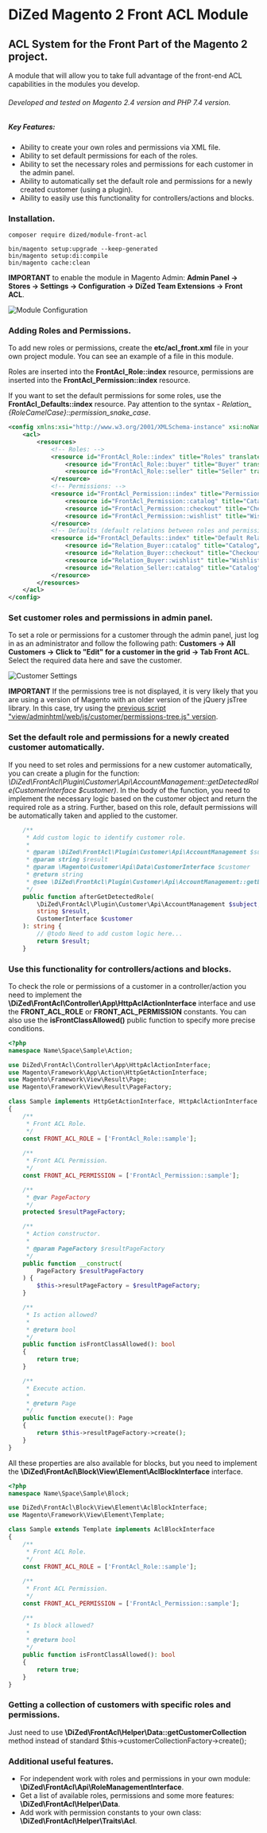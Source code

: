# DiZed Magento 2 Front ACL Module

## ACL System for the Front Part of the Magento 2 project.

A module that will allow you to take full advantage of the front-end ACL capabilities in the modules you develop.

###### Developed and tested on Magento 2.4 version and PHP 7.4 version.

##### Key Features:

- Ability to create your own roles and permissions via XML file.
- Ability to set default permissions for each of the roles.
- Ability to set the necessary roles and permissions for each customer in the admin panel.
- Ability to automatically set the default role and permissions for a newly created customer (using a plugin).
- Ability to easily use this functionality for controllers/actions and blocks.

### Installation.

```code
composer require dized/module-front-acl

bin/magento setup:upgrade --keep-generated
bin/magento setup:di:compile
bin/magento cache:clean
```

**IMPORTANT** to enable the module in Magento Admin: **Admin Panel -> Stores -> Settings -> Configuration -> DiZed Team Extensions -> Front ACL**.

![Module Configuration](https://raw.githubusercontent.com/di-zed/internal-storage/main/readme/images/m2-front-acl/config_front_acl.png)

### Adding Roles and Permissions.

To add new roles or permissions, create the **etc/acl_front.xml** file in your own project module. You can see an example of a file in this module.

Roles are inserted into the **FrontAcl_Role::index** resource, permissions are inserted into the **FrontAcl_Permission::index** resource.

If you want to set the default permissions for some roles, use the **FrontAcl_Defaults::index** resource. Pay attention to the syntax - *Relation_ {RoleCamelCase}::permission_snake_case*.

```xml
<config xmlns:xsi="http://www.w3.org/2001/XMLSchema-instance" xsi:noNamespaceSchemaLocation="urn:magento:framework:Acl/etc/acl.xsd">
    <acl>
        <resources>
            <!-- Roles: -->
            <resource id="FrontAcl_Role::index" title="Roles" translate="title">
                <resource id="FrontAcl_Role::buyer" title="Buyer" translate="title"/>
                <resource id="FrontAcl_Role::seller" title="Seller" translate="title"/>
            </resource>
            <!-- Permissions: -->
            <resource id="FrontAcl_Permission::index" title="Permissions" translate="title">
                <resource id="FrontAcl_Permission::catalog" title="Catalog" translate="title"/>
                <resource id="FrontAcl_Permission::checkout" title="Checkout" translate="title"/>
                <resource id="FrontAcl_Permission::wishlist" title="Wishlist" translate="title"/>
            </resource>
            <!-- Defaults (default relations between roles and permissions): -->
            <resource id="FrontAcl_Defaults::index" title="Default Relations" translate="title">
                <resource id="Relation_Buyer::catalog" title="Catalog"/>
                <resource id="Relation_Buyer::checkout" title="Checkout"/>
                <resource id="Relation_Buyer::wishlist" title="Wishlist"/>
                <resource id="Relation_Seller::catalog" title="Catalog"/>
            </resource>
        </resources>
    </acl>
</config>
```

### Set customer roles and permissions in admin panel.

To set a role or permissions for a customer through the admin panel, just log in as an administrator and follow the following path: **Customers -> All Customers -> Click to "Edit" for a customer in the grid -> Tab Front ACL**. Select the required data here and save the customer.

![Customer Settings](https://raw.githubusercontent.com/di-zed/internal-storage/main/readme/images/m2-front-acl/customer_front_acl.png)

**IMPORTANT** If the permissions tree is not displayed, it is very likely that you are using a version of Magento with an older version of the jQuery jsTree library.
In this case, try using the [previous script "view/adminhtml/web/js/customer/permissions-tree.js" version](https://raw.githubusercontent.com/di-zed/m2-front-acl/21ceaa62f3a93cacce0a76ef2ef33ebf9a773430/view/adminhtml/web/js/customer/permissions-tree.js).

### Set the default role and permissions for a newly created customer automatically.

If you need to set roles and permissions for a new customer automatically, you can create a plugin for the function: *\DiZed\FrontAcl\Plugin\Customer\Api\AccountManagement::getDetectedRole(CustomerInterface $customer)*. In the body of the function, you need to implement the necessary logic based on the customer object and return the required role as a string. Further, based on this role, default permissions will be automatically taken and applied to the customer.

```php
    /**
     * Add custom logic to identify customer role.
     *
     * @param \DiZed\FrontAcl\Plugin\Customer\Api\AccountManagement $subject
     * @param string $result
     * @param \Magento\Customer\Api\Data\CustomerInterface $customer
     * @return string
     * @see \DiZed\FrontAcl\Plugin\Customer\Api\AccountManagement::getDetectedRole
     */
    public function afterGetDetectedRole(
        \DiZed\FrontAcl\Plugin\Customer\Api\AccountManagement $subject,
        string $result,
        CustomerInterface $customer
    ): string {
        // @todo Need to add custom logic here...
        return $result;
    }
```

### Use this functionality for controllers/actions and blocks.

To check the role or permissions of a customer in a controller/action you need to implement the **\DiZed\FrontAcl\Controller\App\HttpAclActionInterface** interface and use the **FRONT_ACL_ROLE** or **FRONT_ACL_PERMISSION** constants. You can also use the **isFrontClassAllowed()** public function to specify more precise conditions.

```php
<?php
namespace Name\Space\Sample\Action;

use DiZed\FrontAcl\Controller\App\HttpAclActionInterface;
use Magento\Framework\App\Action\HttpGetActionInterface;
use Magento\Framework\View\Result\Page;
use Magento\Framework\View\Result\PageFactory;

class Sample implements HttpGetActionInterface, HttpAclActionInterface
{
    /**
     * Front ACL Role.
     */
    const FRONT_ACL_ROLE = ['FrontAcl_Role::sample'];
    
    /**
     * Front ACL Permission.
     */
    const FRONT_ACL_PERMISSION = ['FrontAcl_Permission::sample'];

    /**
     * @var PageFactory
     */
    protected $resultPageFactory;

    /**
     * Action constructor.
     *
     * @param PageFactory $resultPageFactory
     */
    public function __construct(
        PageFactory $resultPageFactory
    ) {
        $this->resultPageFactory = $resultPageFactory;
    }

    /**
     * Is action allowed?
     *
     * @return bool
     */
    public function isFrontClassAllowed(): bool
    {
        return true;
    }

    /**
     * Execute action.
     *
     * @return Page
     */
    public function execute(): Page
    {
        return $this->resultPageFactory->create();
    }
}
```

All these properties are also available for blocks, but you need to implement the **\DiZed\FrontAcl\Block\View\Element\AclBlockInterface** interface.

```php
<?php
namespace Name\Space\Sample\Block;

use DiZed\FrontAcl\Block\View\Element\AclBlockInterface;
use Magento\Framework\View\Element\Template;

class Sample extends Template implements AclBlockInterface
{
    /**
     * Front ACL Role.
     */
    const FRONT_ACL_ROLE = ['FrontAcl_Role::sample'];
    
    /**
     * Front ACL Permission.
     */
    const FRONT_ACL_PERMISSION = ['FrontAcl_Permission::sample'];

    /**
     * Is block allowed?
     *
     * @return bool
     */
    public function isFrontClassAllowed(): bool
    {
        return true;
    }
}
```

### Getting a collection of customers with specific roles and permissions.

Just need to use **\DiZed\FrontAcl\Helper\Data::getCustomerCollection** method instead of standard $this->customerCollectionFactory->create();

### Additional useful features.

- For independent work with roles and permissions in your own module: **\DiZed\FrontAcl\Api\RoleManagementInterface**.
- Get a list of available roles, permissions and some more features: **\DiZed\FrontAcl\Helper\Data**.
- Add work with permission constants to your own class: **\DiZed\FrontAcl\Helper\Traits\Acl**.

